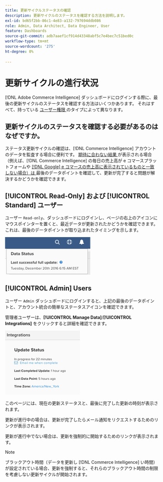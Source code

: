```yaml
---
title: 更新サイクルステータスの確認
description: 更新サイクルのステータスを確認する方法を説明します。
exl-id: bd65f2bb-86c1-4e83-a132-797694ddb086
role: Admin, Data Architect, Data Engineer, User
feature: Dashboards
source-git-commit: adb7aaef1cf914d43348abf5c7e4bec7c51bed0c
workflow-type: tm+mt
source-wordcount: '275'
ht-degree: 0%

---
```


# 更新サイクルの進行状況

[!DNL Adobe Commerce Intelligence] ダッシュボードにログインする際に、最後の更新サイクルのステータスを確認する方法はいくつかあります。 それはすべて、持っている [ ユーザー権限 ](../administrator/user-management/user-management.md) のタイプによって異なります。

## 更新サイクルのステータスを確認する必要があるのはなぜですか。

ステータス更新サイクルの確認は、[!DNL Commerce Intelligence] アカウントのデータを監査する場合に便利です。 [ 期待に合わない結果 ](../data-analyst/data-warehouse-mgr/data-and-updates-faq.md) が表示される場合（例えば、[!DNL Commerce Intelligence] の毎日の売上高が e コマースプラットフォームや [[!DNL Google] e コマースの売上高に表示されているものと一致しない場合）は ](https://experienceleague.adobe.com/docs/commerce-knowledge-base/kb/troubleshooting/miscellaneous/diagnosing-google-ecommerce-revenue-discrepancies.html?lang=ja) 最後のデータポイントを確認して、更新が完了すると問題が解決するかどうかを確認できます。

## [!UICONTROL Read-Only] および [!UICONTROL Standard] ユーザー

ユーザー `Read-only`、ダッシュボードにログインし、ページの右上のアイコンにマウスポインターを置くと、最近データが更新されたかどうかを確認できます。 これは、最後のデータポイントが取り込まれたタイミングを示します。

![](../../mbi/assets/last-success-data.png)

## [!UICONTROL Admin] Users

ユーザー `Admin` ダッシュボードにログインすると、上記の最後のデータポイントと、アカウント統合の簡単なステータスアイコンを確認できます。

管理者ユーザーは、**[!UICONTROL Manage Data]**/**[!UICONTROL Integrations]** をクリックすると詳細を確認できます。

![](../../mbi/assets/detail-manage-data-integrations.png)

このページには、現在の更新ステータスと、最後に完了した更新の時刻が表示されます。

更新が進行中の場合は、更新が完了したらメール通知をリクエストするためのリンクが表示されます。

更新が進行中でない場合は、更新を強制的に開始するためのリンクが表示されます。

>[!NOTE]
>
>ブラックアウト時間（データを更新し [!DNL Commerce Intelligence] い時間）が設定されている場合、更新を強制すると、それらのブラックアウト時間の制限を考慮しない更新サイクルが開始されます。
